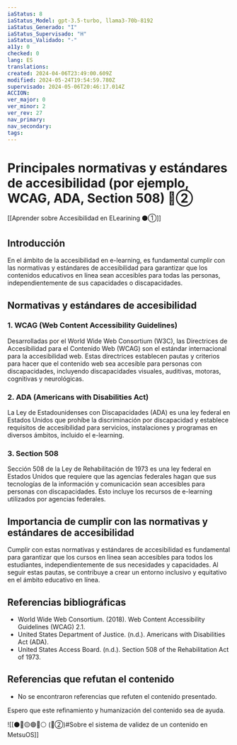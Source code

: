 ```yaml
---
iaStatus: 8
iaStatus_Model: gpt-3.5-turbo, llama3-70b-8192
iaStatus_Generado: "I"
iaStatus_Supervisado: "H"
iaStatus_Validado: "-"
a11y: 0
checked: 0
lang: ES
translations: 
created: 2024-04-06T23:49:00.609Z
modified: 2024-05-24T19:54:59.780Z
supervisado: 2024-05-06T20:46:17.014Z
ACCION: 
ver_major: 0
ver_minor: 2
ver_rev: 27
nav_primary: 
nav_secondary: 
tags:
---
```

# Principales normativas y estándares de accesibilidad (por ejemplo, WCAG, ADA, Section 508) 🔴②

[[Aprender sobre Accesibilidad en ELearining ⚫①]]

## Introducción

En el ámbito de la accesibilidad en e-learning, es fundamental cumplir con las normativas y estándares de accesibilidad para garantizar que los contenidos educativos en línea sean accesibles para todas las personas, independientemente de sus capacidades o discapacidades.

## Normativas y estándares de accesibilidad

### 1. WCAG (Web Content Accessibility Guidelines)

Desarrolladas por el World Wide Web Consortium (W3C), las Directrices de Accesibilidad para el Contenido Web (WCAG) son el estándar internacional para la accesibilidad web. Estas directrices establecen pautas y criterios para hacer que el contenido web sea accesible para personas con discapacidades, incluyendo discapacidades visuales, auditivas, motoras, cognitivas y neurológicas.

### 2. ADA (Americans with Disabilities Act)

La Ley de Estadounidenses con Discapacidades (ADA) es una ley federal en Estados Unidos que prohíbe la discriminación por discapacidad y establece requisitos de accesibilidad para servicios, instalaciones y programas en diversos ámbitos, incluido el e-learning.

### 3. Section 508

Sección 508 de la Ley de Rehabilitación de 1973 es una ley federal en Estados Unidos que requiere que las agencias federales hagan que sus tecnologías de la información y comunicación sean accesibles para personas con discapacidades. Esto incluye los recursos de e-learning utilizados por agencias federales.

## Importancia de cumplir con las normativas y estándares de accesibilidad

Cumplir con estas normativas y estándares de accesibilidad es fundamental para garantizar que los cursos en línea sean accesibles para todos los estudiantes, independientemente de sus necesidades y capacidades. Al seguir estas pautas, se contribuye a crear un entorno inclusivo y equitativo en el ámbito educativo en línea.

## Referencias bibliográficas

* World Wide Web Consortium. (2018). Web Content Accessibility Guidelines (WCAG) 2.1.
* United States Department of Justice. (n.d.). Americans with Disabilities Act (ADA).
* United States Access Board. (n.d.). Section 508 of the Rehabilitation Act of 1973.

## Referencias que refutan el contenido

* No se encontraron referencias que refuten el contenido presentado.

Espero que este refinamiento y humanización del contenido sea de ayuda.

![[⚫🔴🟡🟢🔵⚪ (🔴②)#Sobre el sistema de validez de un contenido en MetsuOS]]